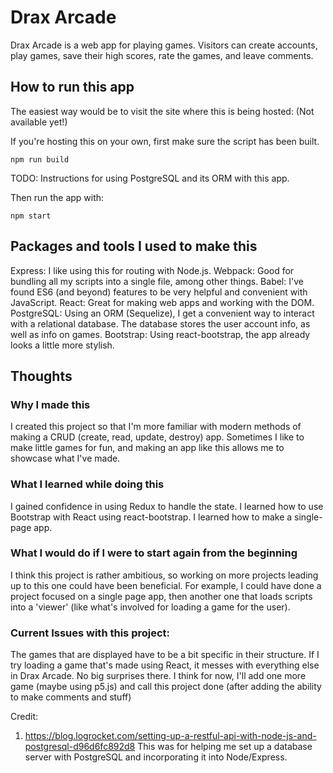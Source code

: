 # Drax Arcade

Drax Arcade is a web app for playing games. Visitors can create accounts, play games, save their high scores, rate the games, and leave comments.

## How to run this app

The easiest way would be to visit the site where this is being hosted: (Not available yet!)

If you're hosting this on your own, first make sure the script has been built.
```
npm run build
```

TODO: Instructions for using PostgreSQL and its ORM with this app.

Then run the app with:
```
npm start
```

## Packages and tools I used to make this
Express: I like using this for routing with Node.js.
Webpack: Good for bundling all my scripts into a single file, among other things.
Babel: I've found ES6 (and beyond) features to be very helpful and convenient with JavaScript.
React: Great for making web apps and working with the DOM.
PostgreSQL: Using an ORM (Sequelize), I get a convenient way to interact with a relational database. The database stores the user account info, as well as info on games.
Bootstrap: Using react-bootstrap, the app already looks a little more stylish.

## Thoughts

### Why I made this
I created this project so that I'm more familiar with modern methods of making a CRUD (create, read, update, destroy) app.
Sometimes I like to make little games for fun, and making an app like this allows me to showcase what I've made.

### What I learned while doing this
I gained confidence in using Redux to handle the state.
I learned how to use Bootstrap with React using react-bootstrap.
I learned how to make a single-page app.

### What I would do if I were to start again from the beginning
I think this project is rather ambitious, so working on more projects leading up to this one could have been beneficial. For example, I could have done a project focused on a single page app, then another one that loads scripts into a 'viewer' (like what's involved for loading a game for the user).


### Current Issues with this project:
The games that are displayed have to be a bit specific in their structure. If I try loading a game that's made using React, it messes with everything else in Drax Arcade. No big surprises there.
I think for now, I'll add one more game (maybe using p5.js) and call this project done (after adding the ability to make comments and stuff)

Credit:

1. https://blog.logrocket.com/setting-up-a-restful-api-with-node-js-and-postgresql-d96d6fc892d8
This was for helping me set up a database server with PostgreSQL and incorporating it into Node/Express.